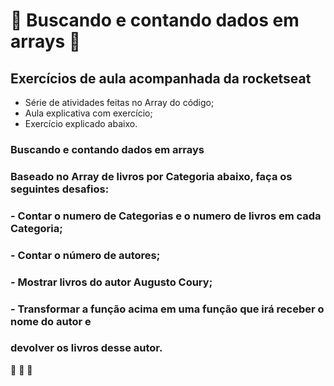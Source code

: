 # :book: Buscando e contando dados em arrays :book:
## Exercícios de aula acompanhada da rocketseat
* Série de atividades feitas no Array do código;
* Aula explicativa com exercício;
* Exercício explicado abaixo.

### Buscando e contando dados em arrays
### Baseado no Array de livros por Categoria abaixo, faça os seguintes desafios:
### - Contar o numero de Categorias e o numero de livros em cada Categoria;
### - Contar o número de autores;
### - Mostrar livros do autor Augusto Coury;
### - Transformar a função acima em uma função que irá receber o nome do autor e
### devolver os livros desse autor.

:rocket: :rocket: :rocket: